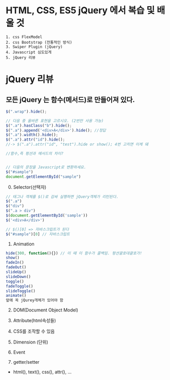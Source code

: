 # HTML, CSS, ES5 jQuery 에서 복습 및 배울 것
    1. css FlexModel
    2. css Bootstrap (전통적인 방식)
    3. Swiper Plugin (jQuery)
    4. Javascript 심도있게
    5. jQuery 리뷰

# jQuery 리뷰
## 모든 jQuery 는 함수(메서드)로 만들어져 있다.
```js
$(".wrap").hide();

// 다음 중 올바른 표현을 고르시오. (2번만 사용 가능)
$(".a").hasClass("b").hide();
$(".a").append('<div>A</div>').hide(); //정답
$(".a").width().hide();
$(".a").attr("id").hide();
//-> $(".a").attr("id", "test").hide or show(); 4번 고치면 이케 돼

//함수,즉 펑션과 메서드의 차이?


// 다음의 문장을 Javascript로 변환하세요.
$("#sample")
document.getElementById("sample")
```
0. Selector(선택자)
```js
// 태그나 객체를 $()로 감싸 실행하면 jQuery객체가 리턴된다.
$(".a")
$("div")
$(".a > div")
$(document.getElementById('sample'))
$('<div>A</div>')

// $()[0] => 자바스크립트가 된다
$("#sample")[0] // 자바스크립트
```
1. Animation
```js
hide(300, function(){}) // 이 때 이 함수가 콜백임. 펑션괄호대괄호가!
show()
fadeIn()
fadeOut()
slideUp()
slideDown()
toggle()
fadeToggle()
slideToggle()
animate()
앞에 꼭 jQurey개체가 있어야 함
```
2. DOM(Document Object Model)

3. Attribute(html속성들)

4. CSS를 조작할 수 있음

5. Dimension (단위)

6. Event

7. getter/setter
  - html(), text(), css(), attr(), ...